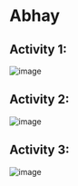 # Abhay
## Activity 1:
![image](https://github.com/AbhayWalia/ECE444-F2023-Assignment1/assets/94670623/c832af95-9570-4542-aa8d-737a0f1395fe)

## Activity 2:
![image](https://github.com/AbhayWalia/ECE444-F2023-Assignment1/assets/94670623/bbdd150a-3299-4abb-9c9d-07d4600e35a3)

## Activity 3:
![image](https://github.com/AbhayWalia/ECE444-F2023-Assignment1/assets/94670623/3e4a800e-6779-450e-a9ca-71b653abd05a)


